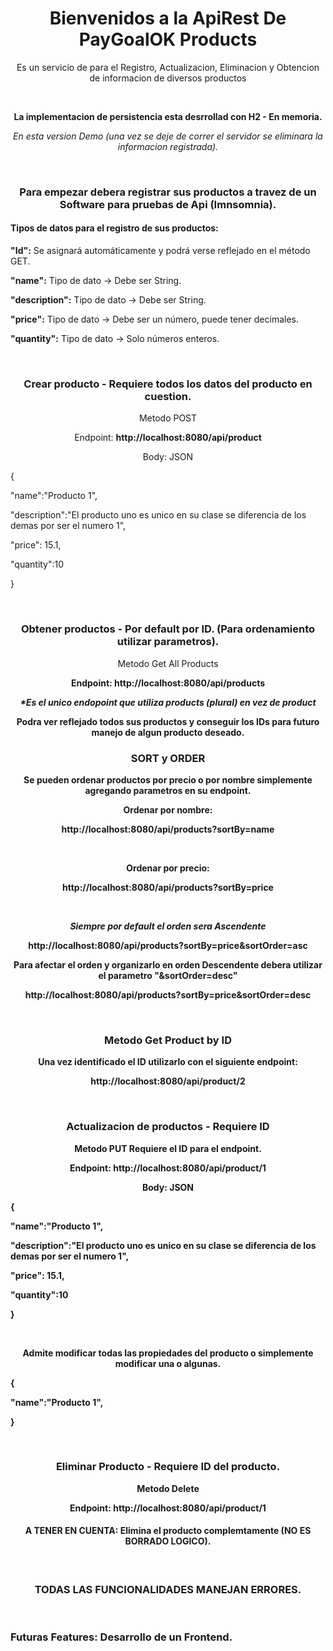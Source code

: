 <div align=center>
<h1>Bienvenidos a la ApiRest De PayGoalOK Products</h1>

<p>Es un servicio de para el Registro, Actualizacion,
Eliminacion y Obtencion de informacion de diversos productos </p>
</br>
<p><b>La implementacion de persistencia  esta desrrollad con H2 - En memoria.</b></p>
<p><i>En esta version Demo (una vez se deje de correr el servidor se eliminara la informacion registrada).</i></p>

</br>
<h3>Para empezar debera registrar sus productos a travez de un Software para pruebas de Api (Imnsomnia).</h3>

<div align=start>
  <h4><strong>Tipos de datos para el registro de sus productos:</strong></h4>
  <p><strong>"Id":</strong> Se asignará automáticamente y podrá verse reflejado en el método GET.</p>
  <p><strong>"name":</strong> Tipo de dato → Debe ser String.</p>
  <p><strong>"description":</strong> Tipo de dato → Debe ser String.</p>
  <p><strong>"price":</strong> Tipo de dato → Debe ser un número, puede tener decimales.</p>
  <p><strong>"quantity":</strong> Tipo de dato → Solo números enteros.</p>
</div>

</br>
<h3>Crear producto - Requiere todos los datos del producto en cuestion.</h3>
<p>Metodo POST</p>
<p>Endpoint: <b> http://localhost:8080/api/product </b></p>
<p>Body: JSON</p>
<div align=start>
<p>{</p>
  <p>"name":"Producto 1",</p>
  <p>"description":"El producto uno es unico en su clase se diferencia de los demas por ser el numero 1",</p>
  <p>"price": 15.1,</p>
  <p>"quantity":10</p>
<p>}</p>
</div>
</br>
<h3>Obtener productos - Por default por ID. (Para ordenamiento utilizar parametros).</h3>
<p>Metodo Get All Products </p>
<p><b>Endpoint: http://localhost:8080/api/products<b></p>
<p><i>*Es el unico endopoint que utiliza products (plural)  en vez de product</i></p>

<p>Podra ver reflejado todos sus productos y conseguir los IDs para futuro manejo de algun producto deseado.</p>

<h3>SORT y ORDER</h3>
<p>Se pueden ordenar productos por precio o por nombre simplemente agregando parametros en su endpoint. </p>
<p><b>Ordenar por nombre:</b></p>
<p>http://localhost:8080/api/products?sortBy=name   </p>
</br>
<p><b>Ordenar por precio:</b></p>
<p>http://localhost:8080/api/products?sortBy=price  </p>
</br>
<p><i>Siempre por default el orden sera Ascendente</i></p>
<p>http://localhost:8080/api/products?sortBy=price&sortOrder=asc</p>
<p>Para afectar el orden y organizarlo en orden Descendente debera utilizar el parametro "&sortOrder=desc"</p>

<p>http://localhost:8080/api/products?sortBy=price&sortOrder=desc</p>
</br>
<h3>Metodo Get Product by ID</h3>
<p>Una vez identificado el ID utilizarlo con el siguiente endpoint:</p>
<p>http://localhost:8080/api/product/2</p>

</br>
<h3>Actualizacion de productos - Requiere ID</h3>
<p>Metodo PUT Requiere el ID para el endpoint.</p>
<p>Endpoint: <b>http://localhost:8080/api/product/1</b></p>
<p>Body: JSON</p>
<div align=start>
<p>{</p>
  <p>"name":"Producto 1",</p>
  <p>"description":"El producto uno es unico en su clase se diferencia de los demas por ser el numero 1",</p>
  <p>"price": 15.1,</p>
  <p>"quantity":10</p>
<p>}</p>
</div>
</br>

<p>Admite modificar todas las propiedades del producto o simplemente modificar una o algunas.</p>
<div align=start>
<p>{</p>
  <p>"name":"Producto 1",</p>
<p>}</p>
</div>
</br>

<h3>Eliminar Producto - Requiere ID del producto.</h3>
<p>Metodo Delete</p> 
<p>Endpoint: http://localhost:8080/api/product/1</p>

<h4>A TENER EN CUENTA: Elimina el producto complemtamente (NO ES BORRADO LOGICO).</h4>

</br>

<h3>TODAS LAS FUNCIONALIDADES MANEJAN ERRORES.</h3>
</div>
</br>
<h3>Futuras Features: Desarrollo de un Frontend.</h3>

